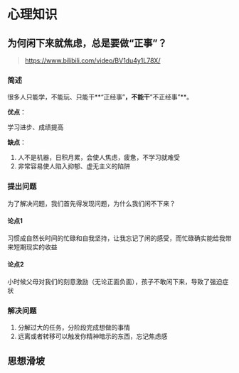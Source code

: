 # 心理知识

## 为何闲下来就焦虑，总是要做“正事”？

> https://www.bilibili.com/video/BV1du4y1L78X/

### 简述

很多人只能学，不能玩、只能干**“正经事”**，不能干**”不正经事”**。

**优点**：

学习进步、成绩提高

**缺点**：

1. 人不是机器，日积月累，会使人焦虑，疲惫，不学习就难受
2. 非常容易使人陷入抑郁、虚无主义的陷阱

### 提出问题

为了解决问题，我们首先得发现问题，为什么我们闲不下来？

#### 论点1

习惯成自然长时间的忙碌和自我坚持，让我忘记了闲的感受，而忙碌确实能给我带来短期现实的收益

#### 论点2

小时候父母对我们的刻意激励（无论正面负面），孩子不敢闲下来，导致了强迫症状

### 解决问题

1. 分解过大的任务，分阶段完成想做的事情
2. 远离或者转移可以触发你精神暗示的东西，忘记焦虑感



## 思想滑坡

### 
